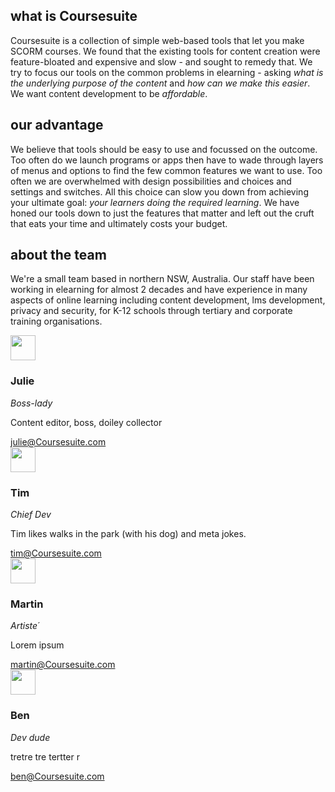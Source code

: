 ## what is Coursesuite

Coursesuite is a collection of simple web-based tools that let you make SCORM courses. We found that the existing tools for content creation were feature-bloated and expensive and slow - and sought to remedy that. We try to focus our tools on the common problems in elearning - asking *what is the underlying purpose of the content* and *how can we make this easier*. We want content development to be *affordable*.

## our advantage

We believe that tools should be easy to use and focussed on the outcome. Too often do we launch programs or apps then have to wade through layers of menus and options to find the few common features we want to use. Too often we are overwhelmed with design possibilities and choices and settings and switches. All this choice can slow you down from achieving your ultimate goal: *your learners doing the required learning*. We have honed our tools down to just the features that matter and left out the cruft that eats your time and ultimately costs your budget.

## about the team

We're a small team based in northern NSW, Australia. Our staff have been working in elearning for almost 2 decades and have experience in many aspects of online learning including content development, lms development, privacy and security, for K-12 schools through tertiary and corporate training organisations.

<div class="uk-child-width-1-4@m" uk-grid>
	<div>
		<div class="uk-card uk-card-default">
		    <div class="uk-card-header">
		        <div class="uk-grid-small uk-flex-middle" uk-grid>
		            <div class="uk-width-auto">
		                <img class="uk-border-circle" width="40" height="40" src="https://picsum.photos/40/40">
		            </div>
		            <div class="uk-width-expand">
		                <h3 class="uk-card-title uk-margin-remove-bottom">Julie</h3>
		                <p class="uk-text-meta uk-margin-remove-top"><em>Boss-lady</em></p>
		            </div>
		        </div>
		    </div>
		    <div class="uk-card-body">
		        <p>Content editor, boss, doiley collector</p>
		    </div>
		    <div class="uk-card-footer">
		        <a href="#linkedin" class="uk-button uk-button-text">julie@Coursesuite.com</a>
		    </div>
		</div>
	</div>
	<div>
		<div class="uk-card uk-card-default">
		    <div class="uk-card-header">
		        <div class="uk-grid-small uk-flex-middle" uk-grid>
		            <div class="uk-width-auto">
		                <img class="uk-border-circle" width="40" height="40" src="https://picsum.photos/40/40">
		            </div>
		            <div class="uk-width-expand">
		                <h3 class="uk-card-title uk-margin-remove-bottom">Tim</h3>
		                <p class="uk-text-meta uk-margin-remove-top"><em>Chief Dev</em></p>
		            </div>
		        </div>
		    </div>
		    <div class="uk-card-body">
		        <p>Tim likes walks in the park (with his dog) and meta jokes.</p>
		    </div>
		    <div class="uk-card-footer">
		        <a href="#linkedin" class="uk-button uk-button-text">tim@Coursesuite.com</a>
		    </div>
		</div>
	</div>
	<div>
		<div class="uk-card uk-card-default">
		    <div class="uk-card-header">
		        <div class="uk-grid-small uk-flex-middle" uk-grid>
		            <div class="uk-width-auto">
		                <img class="uk-border-circle" width="40" height="40" src="https://picsum.photos/40/40">
		            </div>
		            <div class="uk-width-expand">
		                <h3 class="uk-card-title uk-margin-remove-bottom">Martin</h3>
		                <p class="uk-text-meta uk-margin-remove-top"><em>Artiste´</em></p>
		            </div>
		        </div>
		    </div>
		    <div class="uk-card-body">
		        <p>Lorem ipsum</p>
		    </div>
		    <div class="uk-card-footer">
		        <a href="#linkedin" class="uk-button uk-button-text">martin@Coursesuite.com</a>
		    </div>
		</div>
	</div>
	<div>
		<div class="uk-card uk-card-default">
		    <div class="uk-card-header">
		        <div class="uk-grid-small uk-flex-middle" uk-grid>
		            <div class="uk-width-auto">
		                <img class="uk-border-circle" width="40" height="40" src="https://picsum.photos/40/40">
		            </div>
		            <div class="uk-width-expand">
		                <h3 class="uk-card-title uk-margin-remove-bottom">Ben</h3>
		                <p class="uk-text-meta uk-margin-remove-top"><em>Dev dude</em></p>
		            </div>
		        </div>
		    </div>
		    <div class="uk-card-body">
		        <p>tretre tre tertter r</p>
		    </div>
		    <div class="uk-card-footer">
		        <a href="#linkedin" class="uk-button uk-button-text">ben@Coursesuite.com</a>
		    </div>
		</div>
	</div>
</div>